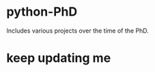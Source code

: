 
python-PhD
==========
Includes various projects over the time of the PhD.

keep updating me
=======
